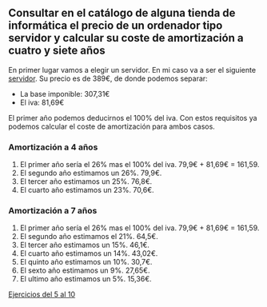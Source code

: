 ##  Consultar en el catálogo de alguna tienda de informática el precio de un ordenador tipo servidor y calcular su coste de amortización a cuatro y siete años

En primer lugar vamos a elegir un servidor. En mi caso va a ser el siguiente [servidor](http://www.dynos.es/servidor-hp-proliant-ml110-g7-xeon-e3-1220-2gb-ddr3-lff-250gb-array-b110i--886111194964__639260-075.html). Su precio es de 389€, de donde podemos separar:
* La base imponible: 307,31€
* El iva: 81,69€

El primer año podemos deducirnos el 100% del iva. Con estos requisitos ya podemos calcular el coste de amortización para ambos casos.

### Amortización a 4 años
1. El primer año sería el 26% mas el 100% del iva. 79,9€ + 81,69€ = 161,59.
2. El segundo año estimamos un 26%. 79,9€.
3. El tercer año estimamos un 25%. 76,8€.
4. El cuarto año estimamos un 23%. 70,6€.

### Amortización a 7 años
1. El primer año sería el 26% mas el 100% del iva. 79,9€ + 81,69€ = 161,59.
2. El segundo año estimamos el 21%. 64,5€.
3. El tercer año estimamos un 15%. 46,1€.
4. El cuarto año estimamos un 14%. 43,02€.
5. El quinto año estimamos un 10%. 30,7€.
6. El sexto año estimamos un 9%. 27,65€.
7. El ultimo año estimamos un 5%. 15,36€.
    

[Ejercicios del 5 al 10](https://github.com/torresj/IV-GII-13-14/blob/master/ejercicios4-9.md)
     
